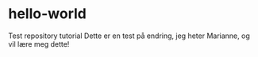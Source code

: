 # hello-world
Test repository tutorial
Dette er en test på endring, jeg heter Marianne, og vil lære meg dette!
